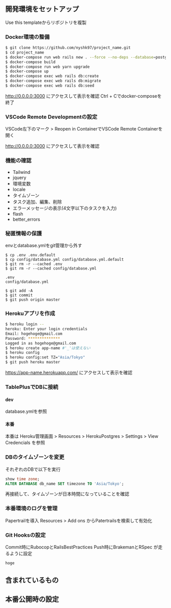 ## 開発環境をセットアップ
Use this templateからリポジトリを複製

### Docker環境の整備
```zsh
$ git clone https://github.com/nyshk97/project_name.git
$ cd project_name
$ docker-compose run web rails new . --force --no-deps --database=postgresql --skip-test
$ docker-compose build
$ docker-compose run web yarn upgrade
$ docker-compose up
$ docker-compose exec web rails db:create
$ docker-compose exec web rails db:migrate
$ docker-compose exec web rails db:seed
```
http://0.0.0.0:3000 にアクセスして表示を確認
Ctrl + Cでdocker-composeを終了

### VSCode Remote Developmentの設定
VSCode左下のマーク > Reopen in ContainerでVSCode Remote Containerを開く

http://0.0.0.0:3000 にアクセスして表示を確認

### 機能の確認
- Tailwind
- jquery
- 環境変数
- locale
- タイムゾーン
- タスク追加、編集、削除
- エラーメッセージの表示(4文字以下のタスクを入力)
- flash
- better_errors

### 秘匿情報の保護
envとdatabase.ymlをgit管理から外す

```
$ cp .env .env.default
$ cp config/database.yml config/database.yml.default
$ git rm -r --cached .env
$ git rm -r --cached config/database.yml
```
```.gitignore
.env
config/database.yml
```
```
$ git add -A
$ git commit
$ git push origin master
```

### Herokuアプリを作成
```zsh
$ heroku login --
heroku: Enter your login credentials
Email: hogehoge@gmail.com
Password: **************
Logged in as hogehoge@gmail.com
$ heroku create app-name #'_'は使えない
$ heroku config
$ heroku config:set TZ="Asia/Tokyo"
$ git push heroku master
```
https://app-name.herokuapp.com/ にアクセスして表示を確認

### TablePlusでDBに接続
#### dev
database.ymlを参照
#### 本番
本番は Heroku管理画面 > Resources > HerokuPostgres > Settings > View Credencials を参照

### DBのタイムゾーンを変更
それぞれのDBで以下を実行

```sql
show time zone;
ALTER DATABASE db_name SET timezone TO 'Asia/Tokyo';
```

再接続して、タイムゾーンが日本時間になっていることを確認

### 本番環境のログを管理
Papertrailを導入
Resources > Add ons からPatertrailsを検索して有効化

### Git Hooksの設定
Commit時にRubocopとRailsBestPractices
Push時にBrakemanとRSpec
が走るように設定
```zsh
hoge
```

## 含まれているもの

## 本番公開時の設定

